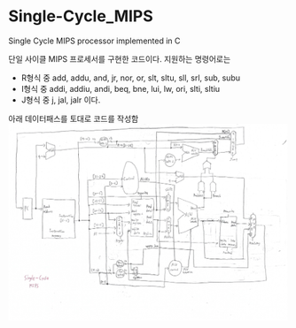 # Single-Cycle_MIPS
Single Cycle MIPS processor implemented in C

단일 사이클 MIPS 프로세서를 구현한 코드이다.
지원하는 명령어로는
- R형식 중 add, addu, and, jr, nor, or, slt, sltu, sll, srl, sub, subu
- I형식 중 addi, addiu, andi, beq, bne, lui, lw, ori, slti, sltiu
- J형식 중 j, jal, jalr
이다.

아래 데이터패스를 토대로 코드를 작성함
<img src="https://raw.githubusercontent.com/SNMac/Single-Cycle_MIPS/42ad921c014f7f55c5e4eadce06d2c57d12830c2/Single-Cycle%20MIPS.png">
